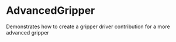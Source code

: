 # AdvancedGripper
Demonstrates how to create a gripper driver contribution for a more advanced gripper
